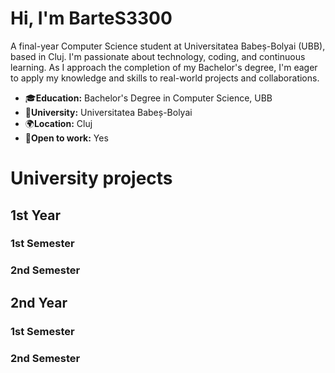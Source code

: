 # Hi, I'm BarteS3300

A final-year Computer Science student at  Universitatea Babeș-Bolyai (UBB), based in Cluj. I'm passionate about technology, coding, and continuous learning. As I approach the completion of my Bachelor's degree, I'm eager to apply my knowledge and skills to real-world projects and collaborations.

- 🎓**Education:** Bachelor's Degree in Computer Science, UBB
- 🏫**University:** Universitatea Babeș-Bolyai
- 🌍**Location:** Cluj
- 💼**Open to work:** Yes

# University projects

## 1st Year

### 1st Semester

### 2nd Semester

## 2nd Year

### 1st Semester

### 2nd Semester
<!--
**BarteS3300/BarteS3300** is a ✨ _special_ ✨ repository because its `README.md` (this file) appears on your GitHub profile.

Here are some ideas to get you started:

- 🔭 I’m currently working on ...
- 🌱 I’m currently learning ...
- 👯 I’m looking to collaborate on ...
- 🤔 I’m looking for help with ...
- 💬 Ask me about ...
- 📫 How to reach me: ...
- 😄 Pronouns: ...
- ⚡ Fun fact: ...
-->

